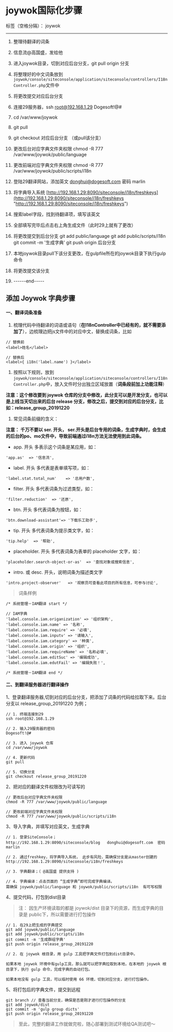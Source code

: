 # joywok国际化步骤

标签（空格分隔）： joywok

***

1.  整理待翻译的词条

2.  信息流@高国盛，发给他

3.  进入joywok目录，切到对应后台分支，git pull origin 分支

4.  将整理好的中文词条放到
    `joywok/console/siteconsole/application/siteconsole/controllers/I18nController.php`文件中

5.  将更改提交对应后台分支

6.  连接29服务器，ssh [root@192.168.1.29](mailto:root@192.168.1.29 "root@192.168.1.29")  Dogesoft!@#

7.  cd /var/www/joywok

8.  git pull

9.  git checkout 对应后台分支 （或pull该分支）

10. 更改后台对应字典文件夹权限 chmod -R 777 /var/www/joywok/public/language

11. 更改前端对应字典文件夹权限 chmod -R 777 /var/www/joywok/public/scripts/i18n

12. 登陆29翻译网站，添加英文
    [donghui@dogesoft.com](mailto:donghui@dogesoft.com "donghui@dogesoft.com")  密码 marlin

13. 将字典导入系统
    [http://192.168.1.29:8090/siteconsole/i18n/freshkeys](http://192.168.1.29:8090/siteconsole/i18n/freshkeys "http://192.168.1.29:8090/siteconsole/i18n/freshkeys")

14. 搜索label字段，找到待翻译项，填写该英文

15. 全部填写完毕后点击右上角生成文件（此时29上就有了更改）

16. 将更改提交到后台分支
    git add public/language
    git add public/scripts/i18n
    git commit -m '生成字典'
    git push origin 后台分支

17. 本地joywok目录pull下该分支更改，在gulpfile所在的joywok目录下执行gulp命令

18. 将更改提交该分支

19. \------end-----

## 添加 Joywok 字典步骤

#### 一、翻译词条准备

1.  梳理代码中待翻译的词语或语句（**在I18nController中已经有的，就不需要添加了**），边梳理边把js文件中的对应中文，替换成词条，比如

```纯文本
// 替换前
<label>姓名</label>

// 替换后
<label>{ i18n('label.name') }</label>
```

1.  按照以下规则，放到 `joywok/console/siteconsole/application/siteconsole/controllers/I18nController.php`中，放入文件时分出独立区域放置（**词条段前加上功能注释**）

**注意：这个修改要到 joywok 仓库的分支中修改，此分支可以是开发分支，也可以是上线当天切出来的后台 release 分支，修改之后，提交到对应的后台分支，比如：release\_group\_20191220**

1.  常见词条前缀的含义：

**注意： 千万不要以 ser. 开头， ser.开头是后台专用的词条，生成字典时，会生成的后台的po、mo文件中，导致前端通过i18n方法无法使用到此词条。**

*   app. 开头 多表示这个词条是某应用，如：

```纯文本
'app.as'  => '信息流',   
```

*   label. 开头 多代表是表单填写项，如：

```纯文本
'label.stat.total_num'    => '总用户数', 
```

*   filter. 开头 多代表词条为过滤类型，如：

```纯文本
'filter.reduction'  => '还原',  
```

*   btn. 开头 多代表词条为按钮，如：

```纯文本
'btn.download-assistant'=> '下载乐工助手',
```

*   tip. 开头 多代表词条为提示类文字，如：

```纯文本
'tip.help'  => '帮助',
```

*   placeholder. 开头 多代表词条为表单的 placeholder 文字，如：

```纯文本
'placeholder.search-object-or-as'  => '查找对象或搜索信息',
```

*   intro. 或 desc. 开头，说明词条为描述类文字

```纯文本
'intro.project-observer'   => '观察员可查看此项目的所有信息，可参与讨论',
```

> 词条样例

```纯文本
/* 系统管理－IAM翻译 start */

// IAM字典
'label.console.iam.origanization' => '组织架构',
'label.console.iam.name' => '名称',
'label.console.iam.require' => '必填',
'label.console.iam.inputv' => '请输入',
'label.console.iam.category' => '种类',
'label.console.iam.origin' => '组织',
'label.console.iam.requireName' => '名称必填',
'label.console.iam.editSuc' => '编辑成功',
'label.console.iam.edutFail' => '编辑失败！',
            
/* 系统管理－IAM翻译 end */

```

#### 二、到翻译服务器进行翻译操作

1、登录翻译服务器,切到对应的后台分支，把添加了词条的代码给拉取下来。后台分支以 release\_group\_20191220 为例；

```纯文本
// 1. 终端连接到29   
ssh root@192.168.1.29

// 2. 输入29服务器的密码
Dogesoft!@# 

// 3. 进入 joywok 仓库
cd /var/www/joywok

// 4. 更新代码
git pull

// 5. 切换分支
git checkout release_group_20191220
```

2、把对应的翻译文件权限改为可读写的

```纯文本
// 更改后台对应字典文件夹权限
chmod -R 777 /var/www/joywok/public/language

// 更改前端对应字典文件夹权限
chmod -R 777 /var/www/joywok/public/scripts/i18n

```

3、导入字典，并填写对应英文，生成字典

```纯文本
// 1. 登录SiteConsole；
http://192.168.1.29:8090/siteconsole/blog   donghui@dogesoft.com  密码 marlin

// 2. 通过freshkey，将字典导入系统， 此步有风险，需确保分支是从master创建的
http://192.168.1.29:8090/siteconsole/i18n/freshkeys 

// 3. 字典翻译；（ @高国盛 提供支持 )

// 4. 字典编译：点击页面的 “生成字典”即可完成字典编译。
需确保 joywok/public/language 和 joywok/public/scripts/i18n  有可写权限

```

4、提交代码，打包到dist目录

> 注： 因生产环境读取的都是 joywok/dist 目录下的资源，而生成字典的目录是 public下，所以需要进行打包操作

```纯文本
// 1. 在29上把生成的字典提交
git add joywok/public/language
git add joywok/public/scripts/i18n
git commit -m '生成群组字典'
git push origin release_group_20191220

// 2. 在 joywok 根目录，用 gulp 工具把字典文件打包到dist目录中。

如果本地 joywok 环境中有gulp工具，那么就可以把字典拉取到本地，在本地的 joywok 根目录下，执行 gulp 命令，完成字典的自动打包。

如果本地没有 gulp 工具，可以临时使用 66 环境，切到对应分支，进行打包操作。
```

5、将打包后的字典文件，提交到远程

```纯文本
git branch // 查看当前分支，确保是否是刚才进行打包操作的分支
git add joywok/dist
git commit -m 'gulp group dicts'
git push origin release_group_20191220
```

> 至此，完整的翻译工作就做完啦，随心部署到测试环境给QA测试吧～
